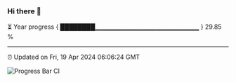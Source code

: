 ### Hi there 👋

⏳ Year progress { ████████▁▁▁▁▁▁▁▁▁▁▁▁▁▁▁▁▁▁▁▁▁▁ } 29.85 %

---

⏰ Updated on Fri, 19 Apr 2024 06:06:24 GMT

![Progress Bar CI](https://github.com/liununu/liununu/workflows/Progress%20Bar%20CI/badge.svg)

